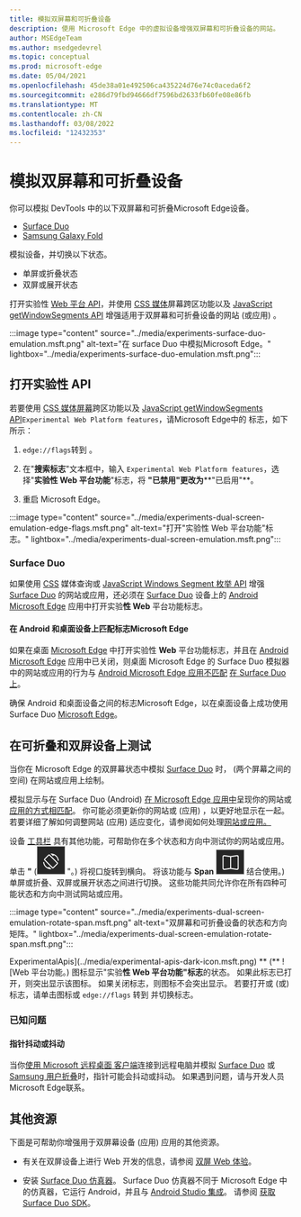 ```yaml
---
title: 模拟双屏幕和可折叠设备
description: 使用 Microsoft Edge 中的虚拟设备增强双屏幕和可折叠设备的网站。
author: MSEdgeTeam
ms.author: msedgedevrel
ms.topic: conceptual
ms.prod: microsoft-edge
ms.date: 05/04/2021
ms.openlocfilehash: 45de38a01e492506ca435224d76e74c0aceda6f2
ms.sourcegitcommit: e286d79fbd94666df7596bd2633fb60fe08e86fb
ms.translationtype: MT
ms.contentlocale: zh-CN
ms.lasthandoff: 03/08/2022
ms.locfileid: "12432353"
---
```

# <a name="emulate-dual-screen-and-foldable-devices"></a>模拟双屏幕和可折叠设备

你可以模拟 DevTools 中的以下双屏幕和可折叠Microsoft Edge设备。

* [Surface Duo](https://www.microsoft.com/surface/devices/surface-duo)
* [Samsung Galaxy Fold](https://www.samsung.com/global/galaxy/galaxy-fold)

模拟设备，并切换以下状态。

*  单屏或折叠状态
*  双屏或展开状态

打开实验性 [Web 平台 API](#turn-on-experimental-apis)，并使用 [CSS 媒体](/dual-screen/web/css-media-spanning)屏幕跨区功能以及 [JavaScript getWindowSegments API](/dual-screen/web/javascript-getwindowsegments) 增强适用于双屏幕和可折叠设备的网站 (或应用) 。

:::image type="content" source="../media/experiments-surface-duo-emulation.msft.png" alt-text="在 surface Duo 中模拟Microsoft Edge。" lightbox="../media/experiments-surface-duo-emulation.msft.png":::


<!-- ====================================================================== -->
## <a name="turn-on-experimental-apis"></a>打开实验性 API

若要使用 [CSS 媒体屏幕](/dual-screen/web/css-media-spanning)跨区功能以及 [JavaScript getWindowSegments API](/dual-screen/web/javascript-getwindowsegments)`Experimental Web Platform features`，请Microsoft Edge中的 标志，如下所示：

1. `edge://flags`转到 。

1. 在"**搜索标志**"文本框中，输入 `Experimental Web Platform features`，选择"**实验性 Web 平台功能**"标志，将 **"已禁用"更改为****"已启用"**。

1. 重启 Microsoft Edge。

:::image type="content" source="../media/experiments-dual-screen-emulation-edge-flags.msft.png" alt-text="打开&quot;实验性 Web 平台功能&quot;标志。" lightbox="../media/experiments-dual-screen-emulation.msft.png":::


### <a name="surface-duo"></a>Surface Duo

如果使用 [CSS](/dual-screen/web/css-media-spanning) 媒体查询或 [JavaScript Windows Segment 枚举 API](/dual-screen/web/javascript-getwindowsegments) 增强 [Surface Duo](https://www.microsoft.com/surface/devices/surface-duo) 的网站或应用，还必须在 [Surface Duo](https://www.microsoft.com/surface/devices/surface-duo) 设备上的 [Android Microsoft Edge](https://play.google.com/store/apps/details?id=com.microsoft.emmx) 应用中打开实验**性 Web** 平台功能标志。

#### <a name="matching-the-flags-match-across-android-and-desktop-microsoft-edge"></a>在 Android 和桌面设备上匹配标志Microsoft Edge

如果在桌面 [Microsoft Edge](https://www.microsoft.com/edge) 中打开实验性 **Web** 平台功能标志，并且在 [Android Microsoft Edge](https://play.google.com/store/apps/details?id=com.microsoft.emmx) 应用中已关闭，则桌面 Microsoft Edge 的 Surface Duo 模拟器中的网站或应用的行为与 [Android Microsoft Edge 应用不匹配](https://play.google.com/store/apps/details?id=com.microsoft.emmx) [在 Surface Duo 上](https://www.microsoft.com/surface/devices/surface-duo)。  

确保 Android 和桌面设备之间的标志Microsoft Edge，以在桌面设备上成功使用 Surface Duo [Microsoft Edge](https://www.microsoft.com/edge)。


<!-- ====================================================================== -->
## <a name="test-on-foldable-and-dual-screen-devices"></a>在可折叠和双屏设备上测试

当你在 Microsoft Edge 的双屏幕状态中模拟 [Surface Duo](https://www.microsoft.com/surface/devices/surface-duo) 时， (两个屏幕之间的空间) 在网站或应用上绘制。

模拟显示与在 Surface Duo (Android) [在 Microsoft Edge 应用中](https://play.google.com/store/apps/details?id=com.microsoft.emmx)呈现你的网站或[应用的方式相匹配](https://www.microsoft.com/surface/devices/surface-duo)。  你可能必须更新你的网站或 (应用) ，以更好地显示在一起。  若要详细了解如何调整网站 (应用) 适应变化，请参阅如何处理[网站或应用。](/dual-screen/introduction#how-to-work-with-the-seam)

设备 [工具栏](../device-mode/index.md#simulate-a-mobile-viewport) 具有其他功能，可帮助你在多个状态和方向中测试你的网站或应用。  单击 **"** (![旋转](../media/rotate-dark-icon.msft.png) "。) 将视口旋转到横向。 将该功能与 **Span** ![ (Span](../media/span-dark-icon.msft.png) 结合使用。) 单屏或折叠、双屏或展开状态之间进行切换。  这些功能共同允许你在所有四种可能状态和方向中测试网站或应用。

:::image type="content" source="../media/experiments-dual-screen-emulation-rotate-span.msft.png" alt-text="双屏幕和可折叠设备的状态和方向矩阵。" lightbox="../media/experiments-dual-screen-emulation-rotate-span.msft.png":::

ExperimentalApis](../media/experimental-apis-dark-icon.msft.png) ** (** ![Web 平台功能。) 图标显示"实验**性 Web 平台功能"标志**的状态。  如果此标志已打开，则突出显示该图标。  如果关闭标志，则图标不会突出显示。  若要打开或 (或) 标志，请单击图标或 `edge://flags` 转到 并切换标志。

### <a name="known-issues"></a>已知问题

#### <a name="pointer-shaking-or-stuttering"></a>指针抖动或抖动

当你[使用 Microsoft 远程桌面 客户端](/windows-server/remote/remote-desktop-services/clients/remote-desktop-clients)连接到远程电脑并模拟 [Surface Duo](https://www.microsoft.com/surface/devices/surface-duo) 或 [Samsung 用户折叠](https://www.samsung.com/global/galaxy/galaxy-fold)时，指针可能会抖动或抖动。  如果遇到问题，请与开发人员Microsoft Edge联系。


<!-- ====================================================================== -->
## <a name="additional-resources"></a>其他资源

下面是可帮助你增强用于双屏幕设备 (应用) 应用的其他资源。

*  有关在双屏设备上进行 Web 开发的信息，请参阅 [双屏 Web 体验](/dual-screen/web/index)。

*  安装 [Surface Duo 仿真器](/dual-screen/android/use-emulator)。  Surface Duo 仿真器不同于 Microsoft Edge 中的仿真器，它运行 Android，并且与 [Android Studio 集成](https://developer.android.com/studio/)。  请参阅 [获取 Surface Duo SDK](/dual-screen/android/get-duo-sdk)。
